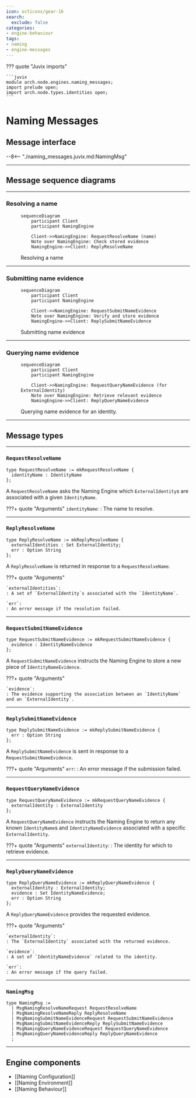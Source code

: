```yaml
---
icon: octicons/gear-16
search:
  exclude: false
categories:
- engine-behaviour
tags:
- naming
- engine-messages
---
```


??? quote "Juvix imports"

    ```juvix
    module arch.node.engines.naming_messages;
    import prelude open;
    import arch.node.types.identities open;
    ```

# Naming Messages

## Message interface

--8<-- "./naming_messages.juvix.md:NamingMsg"

---

## Message sequence diagrams

---

### Resolving a name

<!-- --8<-- [start:message-sequence-diagram-name-resolution] -->
<figure markdown="span">

```mermaid
sequenceDiagram
    participant Client
    participant NamingEngine

    Client->>NamingEngine: RequestResolveName (name)
    Note over NamingEngine: Check stored evidence
    NamingEngine->>Client: ReplyResolveName
```

<figcaption markdown="span">
Resolving a name
</figcaption>
</figure>
<!-- --8<-- [end:message-sequence-diagram-name-resolution] -->

---

### Submitting name evidence

<!-- --8<-- [start:message-sequence-diagram-submit] -->
<figure markdown="span">

```mermaid
sequenceDiagram
    participant Client
    participant NamingEngine

    Client->>NamingEngine: RequestSubmitNameEvidence
    Note over NamingEngine: Verify and store evidence
    NamingEngine->>Client: ReplySubmitNameEvidence
```

<figcaption markdown="span">
Submitting name evidence
</figcaption>
</figure>
<!-- --8<-- [end:message-sequence-diagram-submit] -->

---

### Querying name evidence

<!-- --8<-- [start:message-sequence-diagram-query] -->
<figure markdown="span">

```mermaid
sequenceDiagram
    participant Client
    participant NamingEngine

    Client->>NamingEngine: RequestQueryNameEvidence (for ExternalIdentity)
    Note over NamingEngine: Retrieve relevant evidence
    NamingEngine->>Client: ReplyQueryNameEvidence
```

<figcaption markdown="span">
Querying name evidence for an identity.
</figcaption>
</figure>
<!-- --8<-- [end:message-sequence-diagram-query] -->

---

## Message types

---

### `RequestResolveName`

```juvix
type RequestResolveName := mkRequestResolveName {
  identityName : IdentityName
};
```

A `RequestResolveName` asks the Naming Engine which `ExternalIdentity`s are
associated with a given `IdentityName`.

???+ quote "Arguments"
    `identityName`:
    : The name to resolve.

---

### `ReplyResolveName`

```juvix
type ReplyResolveName := mkReplyResolveName {
  externalIdentities : Set ExternalIdentity;
  err : Option String
};
```

A `ReplyResolveName` is returned in response to a `RequestResolveName`.

???+ quote "Arguments"

    `externalIdentities`:
    : A set of `ExternalIdentity`s associated with the `IdentityName`.

    `err`:
    : An error message if the resolution failed.

---

### `RequestSubmitNameEvidence`

```juvix
type RequestSubmitNameEvidence := mkRequestSubmitNameEvidence {
  evidence : IdentityNameEvidence
};
```

A `RequestSubmitNameEvidence` instructs the Naming Engine to store a new piece
of `IdentityNameEvidence`.

???+ quote "Arguments"

    `evidence`:
    : The evidence supporting the association between an `IdentityName` and an `ExternalIdentity`.

---

### `ReplySubmitNameEvidence`

```juvix
type ReplySubmitNameEvidence := mkReplySubmitNameEvidence {
  err : Option String
};
```

A `ReplySubmitNameEvidence` is sent in response to a `RequestSubmitNameEvidence`.

???+ quote "Arguments"
    `err`:
    : An error message if the submission failed.

---

### `RequestQueryNameEvidence`

```juvix
type RequestQueryNameEvidence := mkRequestQueryNameEvidence {
  externalIdentity : ExternalIdentity
};
```

A `RequestQueryNameEvidence` instructs the Naming Engine to return any known
`IdentityName`s and `IdentityNameEvidence` associated with a specific
`ExternalIdentity`.

???+ quote "Arguments"
    `externalIdentity`:
    : The identity for which to retrieve evidence.

---

### `ReplyQueryNameEvidence`

```juvix
type ReplyQueryNameEvidence := mkReplyQueryNameEvidence {
  externalIdentity : ExternalIdentity;
  evidence : Set IdentityNameEvidence;
  err : Option String
};
```

A `ReplyQueryNameEvidence` provides the requested evidence.

???+ quote "Arguments"

    `externalIdentity`:
    : The `ExternalIdentity` associated with the returned evidence.

    `evidence`:
    : A set of `IdentityNameEvidence` related to the identity.

    `err`:
    : An error message if the query failed.

---

### `NamingMsg`

<!-- --8<-- [start:NamingMsg] -->
```juvix
type NamingMsg :=
  | MsgNamingResolveNameRequest RequestResolveName
  | MsgNamingResolveNameReply ReplyResolveName
  | MsgNamingSubmitNameEvidenceRequest RequestSubmitNameEvidence
  | MsgNamingSubmitNameEvidenceReply ReplySubmitNameEvidence
  | MsgNamingQueryNameEvidenceRequest RequestQueryNameEvidence
  | MsgNamingQueryNameEvidenceReply ReplyQueryNameEvidence
  ;
```
<!-- --8<-- [end:NamingMsg] -->

---

## Engine components

- [[Naming Configuration]]
- [[Naming Environment]]
- [[Naming Behaviour]]